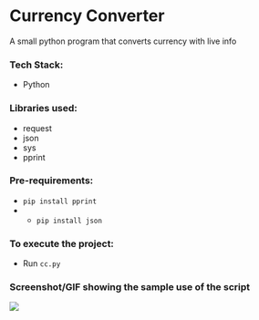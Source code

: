 # Currency Converter
A small python program that converts currency with live info

### Tech Stack:
+ Python

### Libraries used:
+ request
+ json
+ sys
+ pprint

###  Pre-requirements:
+ `pip install pprint` 
+ + `pip install json` 

### To execute the project:
+ Run `cc.py`

### Screenshot/GIF showing the sample use of the script
<!--Remove the below lines and add yours -->
![ ](/output.png)
